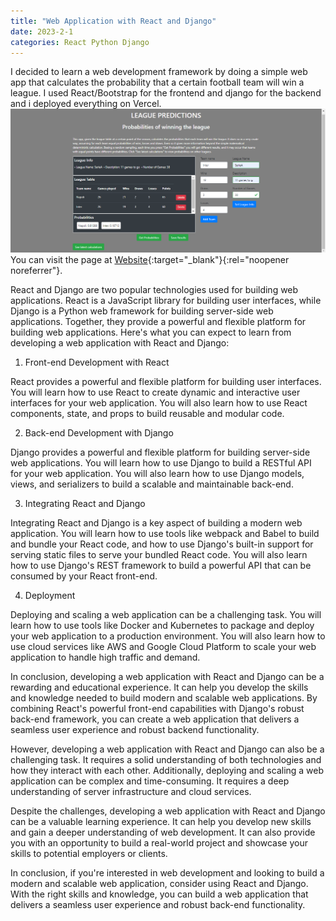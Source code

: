 ```yaml
---
title: "Web Application with React and Django"
date: 2023-2-1
categories: React Python Django
---
```

I decided to learn a web development framework by doing a simple web app that calculates the probability that a certain football team will win a league. I used React/Bootstrap for the frontend and django for the backend and i deployed everything on Vercel.
![front page of the website](/assets/images/webapp/site.png)
You can visit the page at [Website](https://league-predictor-backend-django.vercel.app/index){:target="_blank"}{:rel="noopener noreferrer"}.


React and Django are two popular technologies used for building web applications. React is a JavaScript library for building user interfaces, while Django is a Python web framework for building server-side web applications. Together, they provide a powerful and flexible platform for building web applications. Here's what you can expect to learn from developing a web application with React and Django:

1. Front-end Development with React

React provides a powerful and flexible platform for building user interfaces. You will learn how to use React to create dynamic and interactive user interfaces for your web application. You will also learn how to use React components, state, and props to build reusable and modular code.

2. Back-end Development with Django

Django provides a powerful and flexible platform for building server-side web applications. You will learn how to use Django to build a RESTful API for your web application. You will also learn how to use Django models, views, and serializers to build a scalable and maintainable back-end.

3. Integrating React and Django

Integrating React and Django is a key aspect of building a modern web application. You will learn how to use tools like webpack and Babel to build and bundle your React code, and how to use Django's built-in support for serving static files to serve your bundled React code. You will also learn how to use Django's REST framework to build a powerful API that can be consumed by your React front-end.

4. Deployment

Deploying and scaling a web application can be a challenging task. You will learn how to use tools like Docker and Kubernetes to package and deploy your web application to a production environment. You will also learn how to use cloud services like AWS and Google Cloud Platform to scale your web application to handle high traffic and demand.

In conclusion, developing a web application with React and Django can be a rewarding and educational experience. It can help you develop the skills and knowledge needed to build modern and scalable web applications. By combining React's powerful front-end capabilities with Django's robust back-end framework, you can create a web application that delivers a seamless user experience and robust backend functionality.

However, developing a web application with React and Django can also be a challenging task. It requires a solid understanding of both technologies and how they interact with each other. Additionally, deploying and scaling a web application can be complex and time-consuming. It requires a deep understanding of server infrastructure and cloud services.

Despite the challenges, developing a web application with React and Django can be a valuable learning experience. It can help you develop new skills and gain a deeper understanding of web development. It can also provide you with an opportunity to build a real-world project and showcase your skills to potential employers or clients.

In conclusion, if you're interested in web development and looking to build a modern and scalable web application, consider using React and Django. With the right skills and knowledge, you can build a web application that delivers a seamless user experience and robust back-end functionality.
